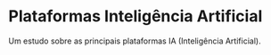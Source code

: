 # Plataformas Inteligência Artificial
Um estudo sobre as principais plataformas IA (Inteligência Artificial).  
